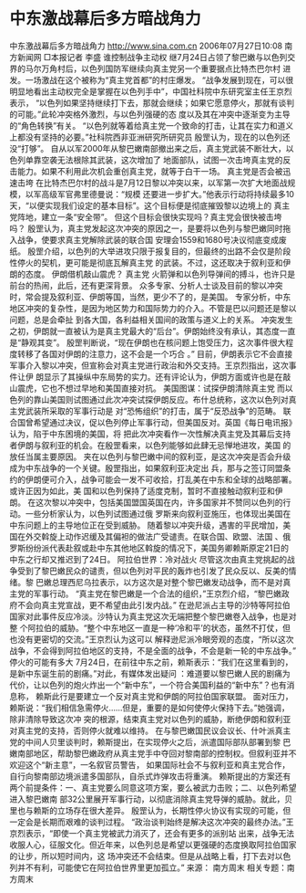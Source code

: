 # 中东激战幕后多方暗战角力

中东激战幕后多方暗战角力
http://www.sina.com.cn 2006年07月27日10:08 南方新闻网
□本报记者 李盛
谁控制战争主动权
继7月24日占领了黎巴嫩与以色列交界的马尔万角村后，以色列国防军继续向真主党另一个重要据点比特杰巴尔村 进发。一场激战在这个被称为“真主党首都”的村庄爆发。
“战争发展到现在，可以很明显地看出主动权完全是掌握在以色列手中”，中国社科院中东研究室主任王京烈表示， “以色列如果坚持继续打下去，那就会继续；如果它愿意停火，那就有谈判的可能。”此轮冲突格外激烈，与以色列强硬的态 度以及其在冲突中逐渐变为主导的“角色转换”有关。
“以色列就等着给真主党一个致命的打击，让其在实力和道义上都没有坚持的必要。”社科院西非亚洲研究所研究员 殷罡认为，现在的以色列还没“打够”。
自从以军2000年从黎巴嫩南部撤出来之后，真主党武装不断壮大，以色列单靠空袭无法根除其武装，这次增加了 地面部队，试图一次击垮真主党的反击能力。如果不利用此次机会重创真主党，就等于白干一场。
真主党是否会被迅速击垮
在比特杰巴尔村的战斗是7月12日黎以冲突以来，以军第一次扩大地面战规模，以军高级军官弗里德曼说：“规模 还要进一步扩大。”他表示行动将持续最多10天，“以便实现我们设定的基本目标”。这个目标便是彻底摧毁黎以边境上的 真主党阵地，建立一条“安全带”。
但这个目标会很快实现吗？真主党会很快被击垮吗？
殷罡认为，真主党发起这次冲突的原因之一，是要将以色列与黎巴嫩同时拖入战争，使要求真主党解除武装的联合国 安理会1559和1680号决议彻底变成废纸。
殷罡介绍，以色列的大举进攻只限于报复目的，但最终的出路不会仅是阶段性停火的契机，更可能是彻底瓦解真主党 的武装。不过，这还取决于叙利亚和伊朗的态度。
伊朗借机敲山震虎？
真主党
火箭弹和以色列导弹间的搏斗，也许只是前台的热闹，此后，还有更深背景。
众多专家、分析人士谈及目前的黎以冲突时，常会提及叙利亚、伊朗等国，当然，更少不了的，是美国。
专家分析，中东地区冲突的复杂性，是因为地区势力和国际势力的介入。不管是巴以问题还是黎以问题，总是会牵扯 到各大国，各利益相关国间的政策与道义上的关系。
冲突发生之初，伊朗就一直被认为是真主党最大的“后台”。伊朗始终没有承认，其态度一直是“静观其变”。
殷罡判断说，“现在伊朗也在核问题上饱受压力，这次事件很大程度转移了各国对伊朗的注意力，这不会是一个巧合 。”
目前，伊朗表示它不会直接军事介入黎以冲突，但宣称会对真主党进行政治和外交支持。王京烈指出，这次事件让伊 朗显示了其操纵中东局势的实力。还有评论认为，伊朗方面或许也是在敲山震虎，它也不想过早地和美国直接对抗。
美国图谋：试探伊朗清除真主党
而以色列的靠山美国则试图通过此次冲突试探伊朗反应。布什总统称，这次以色列对真主党武装所采取的军事行动是 对“恐怖组织”的打击，属于“反恐战争”的范畴。
联合国曾希望通过决议，促以色列停止军事行动，但美国反对。英国《每日电讯报》认为，陷于中东困境的美国，将 把此次冲突看作一次性解决真主党及其幕后支持者伊朗与叙利亚的机会。在殷罡看来，以色列能够如此肆无忌惮地进攻，美国 的放任当属主要原因。
夹在以色列与黎巴嫩中间的叙利亚，是这次冲突是否会升级成为中东战争的一个关键。殷罡指出，如果叙利亚决定出 兵，那与之签订同盟条约的伊朗便可介入，战争可能会一发不可收拾，打乱美在中东和全球的战略部署。或许正因为如此，美 国和以色列保持了适度克制，暂时不直接触动叙利亚和伊朗。
在这次黎以冲突中，包括美国盟国英国在内，许多国家并不赞同以色列的行动。一些分析家认为，以色列试图通过俄 罗斯来向叙利亚施压，也体现出美国在中东问题上的主导地位正在受到威胁。
随着黎以冲突升级，遇害的平民增加，美国在外交斡旋上动作迟缓及其偏袒的做法广受谴责。在联合国、欧盟、法国 、俄罗斯纷纷派代表赴叙或赴中东其他地区斡旋的情况下，美国务卿赖斯原定21日的中东之行却又推迟到了24日。
阿拉伯世界：冷对战火
尽管这次由真主党挑起的战争受到了黎巴嫩民众的谴责，但以色列对平民的轰炸也引发了民众反以、反美的情绪。黎 巴嫩总理西尼乌拉表示，以方这次是对整个黎巴嫩发动战争，而不是对真主党的军事行动。
“真主党在黎巴嫩是一个合法的组织，”王京烈介绍，“黎巴嫩政府不会向真主党宣战，更不希望由此引发内战。”
在逊尼派占主导的沙特等阿拉伯国家对此事件反应冷淡。沙特认为真主党这次无端把整个黎巴嫩卷入战争，也是对整 个阿拉伯的威胁。“整个中东地区一直是一种‘冷和平’的状态，虽然不打仗，但也没有更密切的交流。”王京烈认为这可以 解释逊尼派冷眼旁观的态度，“所以这次战争，不会得到阿拉伯地区的支持，不是全面的战争，不会是新一轮的中东战争。”
停火的可能有多大
7月24日，在前往中东之前，赖斯表示：“我们在这里看到的，是新中东诞生前的剧痛。”对此，有媒体发出疑问 ：难道要以黎巴嫩人民的剧痛为代价，让以色列的炮火炸出一个“新中东”，一个符合美国利益的“新中东”？也有消息称， 赖斯此行是要建立一个反对真主党和伊朗的阿拉伯国家联盟。
面对压力，赖斯说：“我们相信急需停火……但是，重要的是如何使停火保持下去。”她强调，除非清除导致这次冲 突的根源，结束真主党对以色列的威胁，断绝伊朗和叙利亚对真主党的支持，否则停火就难以维持。
在与黎巴嫩国民议会议长、什叶派真主党的中间人贝里谈判时，赖斯提出，在实现停火之后，派遣国际部队部署到黎 巴嫩南部地区，帮助黎巴嫩政府从真主党手中夺回对黎南部的控制权。但叙利亚并不欢迎这个“新主意”，一名叙官员警告， 如果国际社会不与叙利亚和真主党合作，自行向黎南部边境派遣多国部队，自杀式炸弹攻击将重演。
赖斯提出的方案还有两个前提条件：一、真主党要么同意这项方案，要么被武力击败；二、以色列希望进入黎巴嫩南 部32公里展开军事行动，以彻底消除真主党导弹的威胁。就此，贝里也与赖斯的立场存在很大差异。
殷罡认为，长期性停火协议有实现的可能，但一定会是长期而艰难的谈判过程。
“政治谈判始终是解决这次冲突的最终办法。”王京烈表示，“即使一个真主党被武力消灭了，还会有更多的派别站 出来，战争无法收服人心，征服文化。但近年来，以色列总是希望以更强硬的态度换取阿拉伯国家的让步，所以短时间内，这 场冲突还不会结束。但是从战略上看，打下去对以色列并不有利，可能使它在阿拉伯世界里更加孤立。” 来源：
南方周末
相关专题：南方周末 

